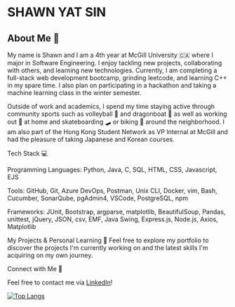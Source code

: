 # SHAWN YAT SIN
## About Me 🌱
My name is Shawn and I am a 4th year at McGill University 🇨🇦 where I major in Software Engineering. I enjoy tackling new projects, collaborating with others, and learning new technologies. Currently, I am completing a full-stack web development bootcamp, grinding leetcode, and learning C++ in my spare time. I also plan on participating in a hackathon and taking a machine learning class in the winter semester. 

Outside of work and academics, I spend my time staying active through community sports such as volleyball 🏐 and dragonboat 🐉 as well as working out 💪 at home and skateboarding 🛹 or biking 🚴 around the neighborhood. I am also part of the Hong Kong Student Network as VP Internal at McGill and had the pleasure of taking Japanese and Korean courses.

Tech Stack 💻

Programming Languages: Python, Java, C, SQL, HTML, CSS, Javascript, EJS

Tools: GitHub, Git, Azure DevOps, Postman, Unix CLI, Docker, vim, Bash, Cucumber, SonarQube, pgAdmin4, VSCode, PostgreSQL, npm

Frameworks: JUnit, Bootstrap, argparse, matplotlib, BeautifulSoup, Pandas, unittest, jQuery, JSON, csv, EMF, Java Swing, Express.js, Node.js, Axios, Matplotlib

My Projects & Personal Learning 🚀
Feel free to explore my portfolio to discover the projects I'm currently working on and the latest skills I'm acquiring on my own journey.

Connect with Me 🤝

Feel free to contact me via [LinkedIn](https://www.linkedin.com/in/shawnyatsin/)!

[![Top Langs](https://github-readme-stats.vercel.app/api/top-langs/?username=ShawnYS-codemtl)](https://github.com/anuraghazra/github-readme-stats)
